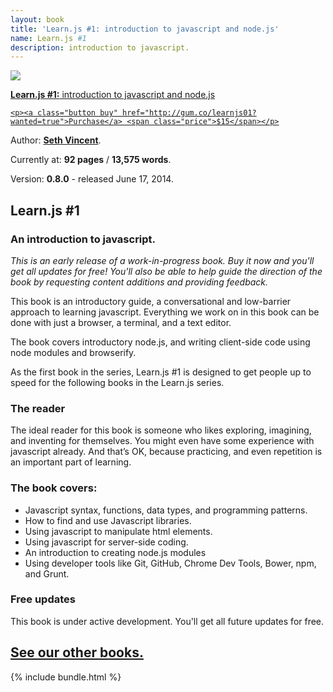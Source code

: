 ```yaml
---
layout: book
title: 'Learn.js #1: introduction to javascript and node.js'
name: Learn.js #1
description: introduction to javascript.
---
```


<div id="book">
  <a href="http://gum.co/learnjs01?wanted=true">
    <img src="{{ site.baseurl }}/img/books/learnjs-01-intro.png" />
    <p><strong>Learn.js #1:</strong> introduction to javascript and node.js</p>

    <p><a class="button buy" href="http://gum.co/learnjs01?wanted=true">Purchase</a> <span class="price">$15</span></p>
  </a>
  <div id="meta">
    <p>Author: <b><a href="http://sethvincent.com" target="_blank">Seth Vincent</a></b>.</p>
    <p>Currently at: <b>92 pages</b> / <b>13,575 words</b>.</p>
    <p>Version: <b>0.8.0</b> - released June 17, 2014.</p>
  </div>
</div>

## Learn.js #1
### An introduction to javascript.

_This is an early release of a work-in-progress book. Buy it now and you'll get all updates for free! You'll also be able to help guide the direction of the book by requesting content additions and providing feedback._

This book is an introductory guide, a conversational and low-barrier approach to learning javascript. Everything we work on in this book can be done with just a browser, a terminal, and a text editor.

The book covers introductory node.js, and writing client-side code using node modules and browserify.

As the first book in the series, Learn.js #1 is designed to get people up to speed for the following books in the Learn.js series.

### The reader
The ideal reader for this book is someone who likes exploring, imagining, and inventing for themselves. You might even have some experience with javascript already. And that’s OK, because practicing, and even repetition is an important part of learning.


### The book covers:
- Javascript syntax, functions, data types, and programming patterns.
- How to find and use Javascript libraries.
- Using javascript to manipulate html elements.
- Using javascript for server-side coding.
- An introduction to creating node.js modules
- Using developer tools like Git, GitHub, Chrome Dev Tools, Bower, npm, and Grunt.


### Free updates
This book is under active development. You'll get all future updates for free.


<section id="introduction">
  <div class="container">
    <div class="inner-wrapper">
      <h2><a href="{{ site.baseurl }}/books">See our other books.</a></h2>
      {% include bundle.html %}
    </div>
  </div>
</section>